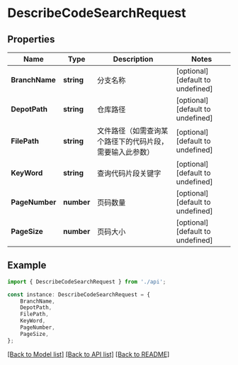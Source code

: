 # DescribeCodeSearchRequest


## Properties

Name | Type | Description | Notes
------------ | ------------- | ------------- | -------------
**BranchName** | **string** | 分支名称 | [optional] [default to undefined]
**DepotPath** | **string** | 仓库路径 | [optional] [default to undefined]
**FilePath** | **string** | 文件路径（如需查询某个路径下的代码片段，需要输入此参数） | [optional] [default to undefined]
**KeyWord** | **string** | 查询代码片段关键字 | [optional] [default to undefined]
**PageNumber** | **number** | 页码数量 | [optional] [default to undefined]
**PageSize** | **number** | 页码大小 | [optional] [default to undefined]

## Example

```typescript
import { DescribeCodeSearchRequest } from './api';

const instance: DescribeCodeSearchRequest = {
    BranchName,
    DepotPath,
    FilePath,
    KeyWord,
    PageNumber,
    PageSize,
};
```

[[Back to Model list]](../README.md#documentation-for-models) [[Back to API list]](../README.md#documentation-for-api-endpoints) [[Back to README]](../README.md)
